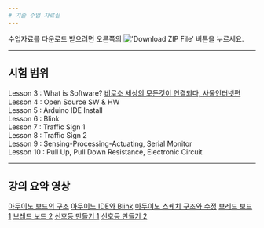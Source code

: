 ```yaml
---
# 기술 수업 자료실
---
```


수업자료를 다운로드 받으려면 오른쪽의 !['Download ZIP File'](https://raw.githubusercontent.com/mtinet/tech/gh-pages/images/button.png) 버튼을 누르세요. 

--- 
시험 범위
---

Lesson 3 : What is Software? [비로소 세상의 모든것이 연결되다, 사물인터넷편](https://www.youtube.com/watch?v=s-hN_KOBaEQ)  
Lesson 4 : Open Source SW & HW  
Lesson 5 : Arduino IDE Install  
Lesson 6 : Blink  
Lesson 7 : Traffic Sign 1  
Lesson 8 : Traffic Sign 2  
Lesson 9 : Sensing-Processing-Actuating, Serial Monitor  
Lesson 10 : Pull Up, Pull Down Resistance, Electronic Circuit  


--- 
강의 요약 영상
---
[아두이노 보드의 구조](https://www.youtube.com/watch?v=NJaKUq4o9RE)
[아두이노 IDE와 Blink](https://www.youtube.com/watch?v=_iOzubA6nsI)
[아두이노 스케치 구조와 수정](https://www.youtube.com/watch?v=aNVlI3sE7RE)
[브레드 보드 1](https://www.youtube.com/watch?v=aNVlI3sE7RE)
[브레드 보드 2](https://www.youtube.com/watch?v=nDDynSRqwaA)
[신호등 만들기 1](https://www.youtube.com/watch?v=nDDynSRqwaA)
[신호등 만들기 2](https://www.youtube.com/watch?v=P501IHtrua8)

